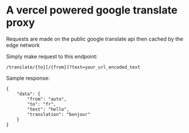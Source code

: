 A vercel powered google translate proxy
===

Requests are made on the public google translate api then cached by the edge network

Simply make request to this endpoint:

    /translate/{to}[/{from}]?text=your_url_encoded_text

Sample response:

    {
        "data": {
            "from": "auto",
            "to": "fr",
            "text": "hello",
            "translation": "bonjour"
        }
    }
